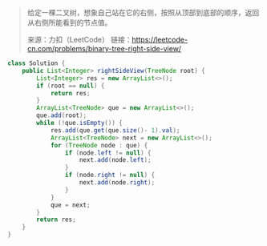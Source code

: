 > 给定一棵二叉树，想象自己站在它的右侧，按照从顶部到底部的顺序，返回从右侧所能看到的节点值。
>
> 来源：力扣（LeetCode）
> 链接：https://leetcode-cn.com/problems/binary-tree-right-side-view/

```java
class Solution {
    public List<Integer> rightSideView(TreeNode root) {
        List<Integer> res = new ArrayList<>();
        if (root == null) {
            return res;
        }
        ArrayList<TreeNode> que = new ArrayList<>();
        que.add(root);
        while (!que.isEmpty()) {
            res.add(que.get(que.size()- 1).val);
            ArrayList<TreeNode> next = new ArrayList<>();
            for (TreeNode node : que) {
                if (node.left != null) {
                    next.add(node.left);
                }
                if (node.right != null) {
                    next.add(node.right);
                }
            }
            que = next;
        }
        return res;
    }
}
```

